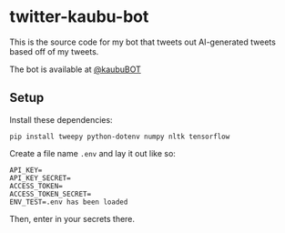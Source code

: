 # twitter-kaubu-bot
This is the source code for my bot that tweets out AI-generated tweets based off of my tweets.

The bot is available at [@kaubuBOT](https://twitter.com/xkaubuBOT)

## Setup
Install these dependencies:

`pip install tweepy python-dotenv numpy nltk tensorflow`

Create a file name `.env` and lay it out like so:

```
API_KEY=
API_KEY_SECRET=
ACCESS_TOKEN=
ACCESS_TOKEN_SECRET=
ENV_TEST=.env has been loaded
```

Then, enter in your secrets there.
